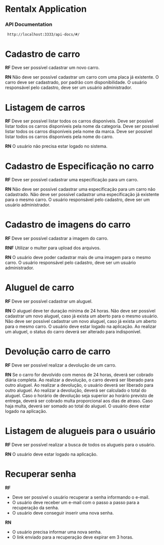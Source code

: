 # Rentalx Application

### API Documentation
`` http://localhost:3333/api-docs/#/``

# Cadastro de carro

**RF**
Deve ser possível cadastrar um novo carro.

**RN**
Não deve ser possível cadastrar um carro com uma placa já existente.
O carro deve ser cadastrado, por padrão com disponibilidade.
O usuário responsável pelo cadastro, deve ser um usuário administrador.

# Listagem de carros

**RF**
Deve ser possível listar todos os carros disponíveis.
Deve ser possível listar todos os carros disponíveis pela nome da categoria.
Deve ser possível listar todos os carros disponíveis pela nome da marca.
Deve ser possível listar todos os carros disponíveis pela nome do carro.

**RN**
O usuário não precisa estar logado no sistema.

# Cadastro de Especificação no carro

**RF**
Deve ser possível cadastrar uma especificação para um carro.

**RN**
Não deve ser possível cadastrar uma especificação para um carro não cadastrado.
Não deve ser possível cadastrar uma especificação já existente para o mesmo carro.
O usuário responsável pelo cadastro, deve ser um usuário administrador.

# Cadastro de imagens do carro

**RF**
Deve ser possível cadastrar a imagem do carro.

**RNF**
Utilizar o multer para upload dos arquivos.

**RN**
O usuário deve poder cadastrar mais de uma imagem para o mesmo carro.
O usuário responsável pelo cadastro, deve ser um usuário administrador.

# Aluguel de carro

**RF**
Deve ser possível cadastrar um aluguel.

**RN**
O aluguel deve ter duração mínima de 24 horas.
Não deve ser possível cadastrar um novo aluguel, caso já exista um aberto para o mesmo usuário.
Não deve ser possível cadastrar um novo aluguel, caso já exista um aberto para o mesmo carro.
O usuário deve estar logado na aplicação.
Ao realizar um aluguel, o status do carro deverá ser alterado para indisponível.

# Devolução carro de carro

**RF**
Deve ser possível realizar a devolução de um carro.

**RN**
Se o carro for devolvido com menos de 24 horas, deverá ser cobrado diária completa.
Ao realizar a devolução, o carro deverá ser liberado para outro aluguel.
Ao realizar a devolução, o usuário deverá ser liberado para outro aluguel.
Ao realizar a devolução, deverá ser calculado o total do aluguel.
Caso o horário de devolução seja superior ao horário previsto de entrega, deverá ser cobrado
multa proporcional aos dias de atraso.
Caso haja multa, deverá ser somado ao total do aluguel.
O usuário deve estar logado na aplicação.

# Listagem de alugueis para o usuário

**RF**
Deve ser possível realizar a busca de todos os alugueis para o usuário.

**RN**
O usuário deve estar logado na aplicação.

# Recuperar senha

**RF**
- Deve ser possível o usuário recuperar a senha informando o e-mail.
- O usuário deve receber um e-mail com o passo a passo para a recuperação da senha.
- O usuário deve conseguir inserir uma nova senha.

**RN**
- O usuário precisa informar uma nova senha.
- O link enviado para a recuperação deve expirar em 3 horas.